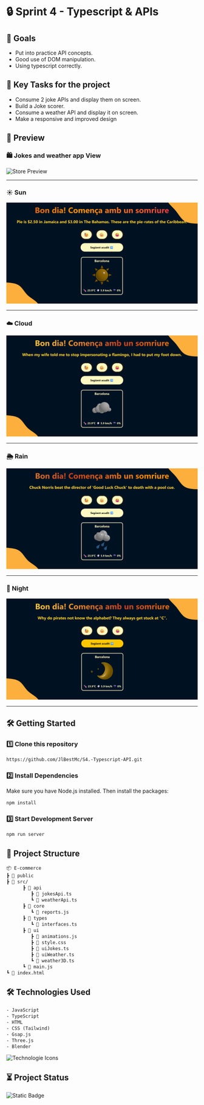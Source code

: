 # 🔒 Sprint 4 - Typescript & APIs


## 🧠 Goals

- Put into practice API concepts.
- Good use of DOM manipulation.
- Using typescript correctly.

## 📝 Key Tasks for the project

- Consume 2 joke APIs and display them on screen.
- Build a Joke scorer.
- Consume a weather API and display it on screen.
- Make a responsive and improved design

## 🎥 Preview

### 🛍️ Jokes and weather app View
![Store Preview](preview/gif-preview.gif)

---

### ☀️ Sun
![Invalid Form](preview/sun.png)

---

### ☁️ Cloud
![Valid Form](preview/cloud.png)

---

### 🌦️ Rain
![Invalid Form](preview/rain.png)

---

### 🌙 Night
![Invalid Form](preview/night.png)

---


## 🛠️ Getting Started

### 1️⃣ Clone this repository

```bash
https://github.com/JlBestMc/S4.-Typescript-API.git

```

### 2️⃣ Install Dependencies

Make sure you have Node.js installed. Then install the packages:

```bash
npm install
```

### 3️⃣ Start Development Server

```bash
npm run server
```


## 📁 Project Structure

```
📦 E-commerce
┣ 📂 public
┣ 📂 src/
      ┣ 📂 api
         ┣ 📄 jokesApi.ts  
         ┗ 📄 weatherApi.ts 
      ┣ 📂 core
         ┗ 📄 reports.js
      ┣ 📂 types
         ┗ 📄 interfaces.ts  
      ┣ 📂 ui
         ┣ 📄 animations.js 
         ┣ 📄 style.css
         ┣ 📄 uiJokes.ts  
         ┣ 📄 uiWeather.ts
         ┗ 📄 weather3D.ts  
      ┗ 📄 main.js
┗ 📄 index.html

```

## 🛠 Technologies Used

    - JavaScript
    - TypeScript
    - HTML
    - CSS (Tailwind)
    - Gsap.js
    - Three.js
    - Blender


![Technologie Icons](https://skillicons.dev/icons?i=html,css,tailwind,js,typescript,threejs,blender,vite,nodejs "Technologie Icons")


## ⏳ Project Status

![Static Badge](https://img.shields.io/badge/Complete-Complete?style=flat-square&label=Status)


